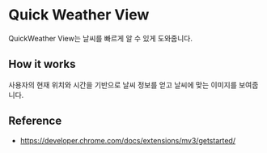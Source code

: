 # Quick Weather View

QuickWeather View는 날씨를 빠르게 알 수 있게 도와줍니다.

## How it works

사용자의 현재 위치와 시간을 기반으로 날씨 정보를 얻고 날씨에 맞는 이미지를 보여줍니다.

## Reference

- https://developer.chrome.com/docs/extensions/mv3/getstarted/

